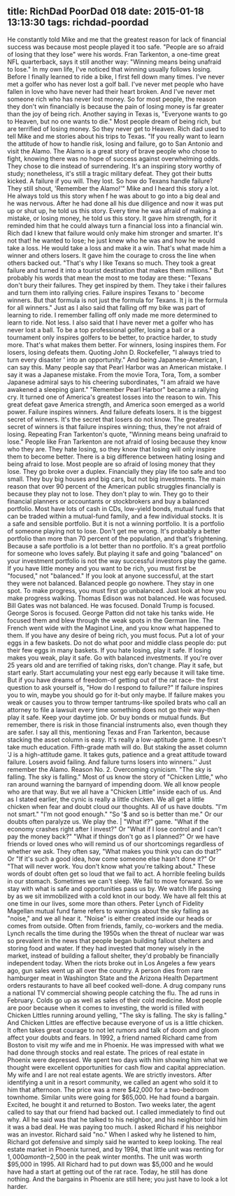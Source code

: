 title: RichDad PoorDad 018
date: 2015-01-18 13:13:30
tags: richdad-poordad
---

He constantly told Mike and me that the greatest reason for lack of financial success was because most people played it too safe.  "People are so afraid of losing that they lose" were his words.
Fran Tarkenton, a one-time great NFL quarterback, says it still another way: "Winning means being unafraid to lose."
In my own life, I've noticed that winning usually follows losing. Before I finally learned to ride a bike, I first fell down many times. I've never met a golfer who has never lost a golf ball. I've never met people who have fallen in love who have never had their heart broken. And I've never met someone rich who has never lost money.
So for most people, the reason they don't win financially is because the pain of losing money is far greater than the joy of being rich.   Another saying in Texas is, "Everyone wants to go to Heaven, but no one wants to die." Most people dream of being rich, but are terrified of losing money.  So they never get to Heaven.
Rich dad used to tell Mike and me stories about his trips to Texas. "If you really want to learn the attitude of how to handle risk, losing and failure, go to San Antonio and visit the Alamo. The Alamo is a great story of brave people who chose to fight, knowing there was no hope of success against overwhelming odds. They chose to die instead of surrendering. It's an inspiring story worthy of study; nonetheless, it's still a tragic military defeat. They got their butts kicked. A failure if you will. They lost.  So how do Texans handle failure? They still shout, 'Remember the Alamo!'"
Mike and I heard this story a lot. He always told us this story when f he was about to go into a big deal and he was nervous. After he had done all his due diligence and now it was put up or shut up, he told us this story.  Every time he was afraid of making a mistake, or losing money, he told us this story. It gave him strength, for it reminded him that he could always turn a financial loss into a financial win. Rich dad   I knew that failure would only make him stronger and smarter. It's not that! he wanted to lose; he just knew who he was and how he would take a loss. He would take a loss and make it a win. That's what made him a winner and others losers. It gave him the courage to cross the line when others backed out. "That's why I like Texans so much. They took a great failure and turned it into a tourist destination that makes them millions."
But probably his words that mean the most to me today are these: "Texans don't bury their failures. They get inspired by them. They take i their failures and turn them into rallying cries. Failure inspires Texans to ' become winners. But that formula is not just the formula for Texans. It j is the formula for all winners."
Just as I also said that falling off my bike was part of learning to ride. I remember falling off only made me more determined to learn to ride. Not less. I also said that I have never met a golfer who has never lost a ball. To be a top professional golfer, losing a ball or a tournament only inspires golfers to be better, to practice harder, to study more. That's what makes them better. For winners, losing inspires them. For losers, losing defeats them.
Quoting John D. Rockefeller, "I always tried to turn every disaster ' into an opportunity."
And being Japanese-American, I can say this. Many people say that Pearl Harbor was an American mistake. I say it was a Japanese mistake. From the movie Tora, Tora, Tom, a somber Japanese admiral says to his cheering subordinates, "I am afraid we have awakened a sleeping giant." "Remember Pearl Harbor" became a rallying cry. It turned one of America's greatest losses into the reason to win. This great defeat gave America strength, and America soon emerged as a world power.
Failure inspires winners. And failure defeats losers. It is the biggest secret of winners.  It's the secret that losers do not know. The greatest secret of winners is that failure inspires winning; thus, they're not afraid of losing.  Repeating Fran Tarkenton's quote, "Winning means being unafraid to lose." People like Fran Tarkenton are not afraid of losing because they know who they are. They hate losing, so they know that losing will only inspire them to become better. There is a big difference between hating losing and being afraid to lose. Most people are so afraid of losing money that they lose. They go broke over a duplex. Financially they play life too safe and too small. They buy big houses and big cars, but not big investments. The main reason that over 90 percent of the American public struggles financially is because they play not to lose. They don't play to win.
They go to their financial planners or accountants or stockbrokers and buy a balanced portfolio. Most have lots of cash in CDs, low-yield bonds, mutual funds that can be traded within a mutual-fund family, and a few individual stocks. It is a safe and sensible portfolio. But it is not a winning portfolio. It is a portfolio of someone playing not to lose.
Don't get me wrong. It's probably a better portfolio than more than 70 percent of the population, and that's frightening. Because a safe portfolio is a lot better than no portfolio. It's a great portfolio for someone who loves safely. But playing it safe and going "balanced" on your investment portfolio is not the way successful investors play the game. If you have little money and you want to be rich, you must first be "focused," not "balanced." If you look at anyone successful, at the start they were not balanced. Balanced people go nowhere. They stay in one spot. To make progress, you must first go unbalanced. Just look at how you make progress walking.
Thomas Edison was not balanced. He was focused. Bill Gates was not balanced. He was focused. Donald Trump is focused. George Soros is focused. George Patton did not take his tanks wide. He focused them and blew through the weak spots in the German line. The French went wide with the Maginot Line, and you know what happened to them.
If you have any desire of being rich, you must focus. Put a lot of your eggs in a few baskets. Do not do what poor and middle class people do: put their few eggs in many baskets.
If you hate losing, play it safe. If losing makes you weak, play it safe. Go with balanced investments. If you're over 25 years old and are terrified of taking risks, don't change. Play it safe, but start early.  Start accumulating your nest egg early because it will take time.
But if you have dreams of freedom-of getting out of the rat race- the first question to ask yourself is, "How do I respond to failure?" If failure inspires you to win, maybe you should go for it-but only maybe. If failure makes you weak or causes you to throw temper tantrums-like spoiled brats who call an attorney to file a lawsuit every time something does not go their way-then play it safe. Keep your daytime job. Or buy bonds or mutual funds. But remember, there is risk in those financial instruments also, even though they are safer.
I say all this, mentioning Texas and Fran Tarkenton, because stacking the asset column is easy. It's really a low-aptitude game. It doesn't take much education. Fifth-grade math will do. But staking the asset column 'J is a high-attitude game. It takes guts, patience and a great attitude toward failure. Losers avoid failing. And failure turns losers into winners.'' Just remember the Alamo.
Reason No. 2. Overcoming cynicism. "The sky is falling. The sky is falling." Most of us know the story of "Chicken Little," who ran around warning the barnyard of impending doom. We all know people who are that way. But we all have a "Chicken Little" inside each of us.
And as I stated earlier, the cynic is really a little chicken. We all get a little chicken when fear and doubt cloud our thoughts.
All of us have doubts.  "I'm not smart." "I'm not good enough." "So '$ and so is better than me." Or our doubts often paralyze us. We play the. | "What if?" game.  "What if the economy crashes right after I invest?" Or "What if I lose control and I can't pay the money back?" "What if things don't go as I planned?" Or we have friends or loved ones who will remind us of our shortcomings regardless of whether we ask. They often say, "What makes you think you can do that?" Or "If it's such a good idea, how come someone else hasn't done it?" Or "That will never work. You don't know what you're talking about." These words of doubt often get so loud that we fail to act. A horrible feeling builds in our stomach. Sometimes we can't sleep. We fail to move forward.  So we stay with what is safe and opportunities pass us by. We watch life passing by as we sit immobilized with a cold knot in our body. We have all felt this at one time in our lives, some more than others.
Peter Lynch of Fidelity Magellan mutual fund fame refers to warnings about the sky falling as "noise," and we all hear it.
"Noise" is either created inside our heads or comes from outside. Often from friends, family, co-workers and the media.  Lynch recalls the time during the 1950s when the threat of nuclear war was so prevalent in the news that people began building fallout shelters and storing food and water. If they had invested that money wisely in the market, instead of building a fallout shelter, they'd probably be financially independent today.
When the riots broke out in Los Angeles a few years ago, gun sales went up all over the country. A person dies from rare hamburger meat in Washington State and the Arizona Health Department orders restaurants to have all beef cooked well-done. A drug company runs a national TV commercial showing people catching the flu. The ad runs in February. Colds go up as well as sales of their cold medicine.
Most people are poor because when it comes to investing, the world is filled with Chicken Littles running around yelling, "The sky is falling. The sky is falling." And Chicken Littles are effective because everyone of us is a little chicken. It often takes great courage to not let rumors and talk of doom and gloom affect your doubts and fears.
In 1992, a friend named Richard came from Boston to visit my wife and me in Phoenix. He was impressed with what we had done through stocks and real estate. The prices of real estate in Phoenix were depressed. We spent two days with him showing him what we thought were excellent opportunities for cash flow and capital appreciation.
My wife and I are not real estate agents. We are strictly investors. After identifying a unit in a resort community, we called an agent who sold it to him that afternoon. The price was a mere $42,000 for a two-bedroom townhome.  Similar units were going for $65,000. He had found a bargain. Excited, he bought it and returned to Boston.
Two weeks later, the agent called to say that our friend had backed out. I called immediately to find out why. All he said was that he talked to his neighbor, and his neighbor told him it was a bad deal. He was paying too much.
I asked Richard if his neighbor was an investor. Richard said "no." When I asked why he listened to him, Richard got defensive and simply said he wanted to keep looking.
The real estate market in Phoenix turned, and by 1994, that little unit was renting for $1,000 a month-$2,500 in the peak winter months. The unit was worth $95,000 in 1995. All Richard had to put down was $5,000 and he would have had a start at getting out of the rat race. Today, he still has done nothing. And the bargains in Phoenix are still here; you just have to look a lot harder.
